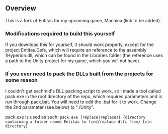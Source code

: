 ## Overview
This is a fork of Entitas for my upcoming game, Machina (link to be added).

### Modifications required to build this yourself
If you download this for yourself, it should work properly, except for the project Entitas.Defs, which will require an reference to the assembly 1Hyperion.dll, which can be found in the Libraries folder (the reference uses a path to the Unity project for my game, which you will not have).

### If you ever need to pack the DLLs built from the projects for some reason
 I couldn't get sschmid's DLL packing script to work, so I made a tool called pack.exe in the root directory of the repo, which requires parameters and is run through pack.bat. You will need to edit the .bat for it to work. Change the 2nd parameter (see below) to "./Unity".

pack.exe is used as such:
`pack.exe {replace|replaceT} {directory containing a folder named Entitas to find/replace dlls from} {sln directory}`
 
 
